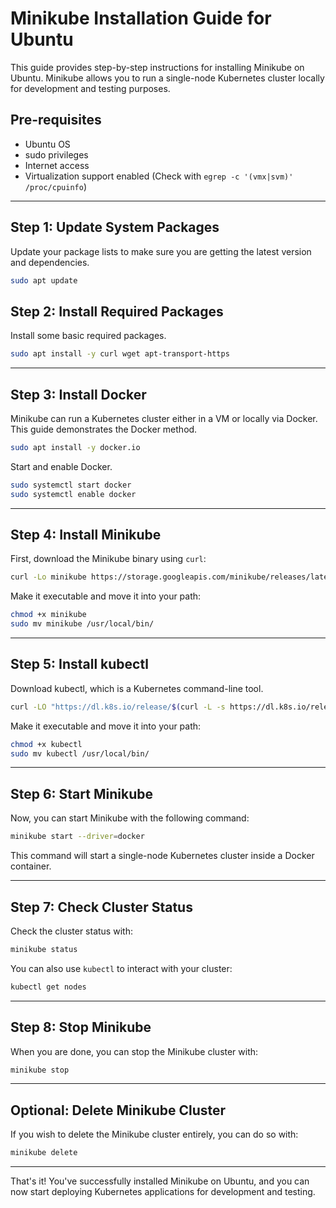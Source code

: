 # Minikube Installation Guide for Ubuntu

This guide provides step-by-step instructions for installing Minikube on Ubuntu. Minikube allows you to run a single-node Kubernetes cluster locally for development and testing purposes.

## Pre-requisites

* Ubuntu OS
* sudo privileges
* Internet access
* Virtualization support enabled (Check with `egrep -c '(vmx|svm)' /proc/cpuinfo`)

---

## Step 1: Update System Packages

Update your package lists to make sure you are getting the latest version and dependencies.

```bash
sudo apt update
```

## Step 2: Install Required Packages

Install some basic required packages.

```bash
sudo apt install -y curl wget apt-transport-https
```

---

## Step 3: Install Docker

Minikube can run a Kubernetes cluster either in a VM or locally via Docker. This guide demonstrates the Docker method.

```bash
sudo apt install -y docker.io
```

Start and enable Docker.

```bash
sudo systemctl start docker
sudo systemctl enable docker
```

---

## Step 4: Install Minikube

First, download the Minikube binary using `curl`:

```bash
curl -Lo minikube https://storage.googleapis.com/minikube/releases/latest/minikube-linux-amd64
```

Make it executable and move it into your path:

```bash
chmod +x minikube
sudo mv minikube /usr/local/bin/
```

---

## Step 5: Install kubectl

Download kubectl, which is a Kubernetes command-line tool.

```bash
curl -LO "https://dl.k8s.io/release/$(curl -L -s https://dl.k8s.io/release/stable.txt)/bin/linux/amd64/kubectl"
```

Make it executable and move it into your path:

```bash
chmod +x kubectl
sudo mv kubectl /usr/local/bin/
```

---

## Step 6: Start Minikube

Now, you can start Minikube with the following command:

```bash
minikube start --driver=docker
```

This command will start a single-node Kubernetes cluster inside a Docker container.

---

## Step 7: Check Cluster Status

Check the cluster status with:

```bash
minikube status
```

You can also use `kubectl` to interact with your cluster:

```bash
kubectl get nodes
```

---

## Step 8: Stop Minikube

When you are done, you can stop the Minikube cluster with:

```bash
minikube stop
```

---

## Optional: Delete Minikube Cluster

If you wish to delete the Minikube cluster entirely, you can do so with:

```bash
minikube delete
```

---

That's it! You've successfully installed Minikube on Ubuntu, and you can now start deploying Kubernetes applications for development and testing.
```

